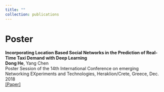 ```yaml
---
title: ""
collection: publications
---
```

Poster
===
<b>Incorporating Location Based Social Networks in the Prediction of Real-Time Taxi Demand with Deep Learning</b> <br> <b>Dong He</b>, Yang Chen <br> Poster Session of the 14th International Conference on emerging Networking EXperiments and Technologies, Heraklion/Crete, Greece, Dec. 2018 <br> [[Paper]](https://dongheuw.github.io/files/taxi-conext18.pdf)